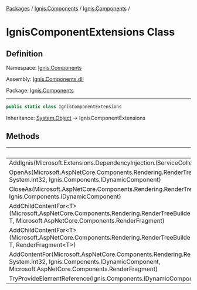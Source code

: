 [Packages](../../README.md) / [Ignis.Components](../README.md) / [Ignis.Components](README.md) /

# IgnisComponentExtensions Class

## Definition

Namespace: [Ignis.Components](README.md)

Assembly: [Ignis.Components.dll](../README.md)

Package: [Ignis.Components](https://www.nuget.org/packages/Ignis.Components)

---

```csharp
public static class IgnisComponentExtensions
```

Inheritance: [System.Object](https://learn.microsoft.com/en-us/dotnet/api/System.Object) → IgnisComponentExtensions

## Methods

|                                                                                                                                                                              | Summary |
| ---------------------------------------------------------------------------------------------------------------------------------------------------------------------------- | ------- |
| AddIgnis(Microsoft.Extensions.DependencyInjection.IServiceCollection)                                                                                                        |         |
| OpenAs(Microsoft.AspNetCore.Components.Rendering.RenderTreeBuilder, System.Int32, Ignis.Components.IDynamicComponent)                                                        |         |
| CloseAs(Microsoft.AspNetCore.Components.Rendering.RenderTreeBuilder, Ignis.Components.IDynamicComponent)                                                                     |         |
| AddChildContentFor&lt;T&gt;(Microsoft.AspNetCore.Components.Rendering.RenderTreeBuilder, System.Int32, T, Microsoft.AspNetCore.Components.RenderFragment)                    |         |
| AddChildContentFor&lt;T&gt;(Microsoft.AspNetCore.Components.Rendering.RenderTreeBuilder, System.Int32, T, RenderFragment&lt;T&gt;)                                           |         |
| AddContentFor(Microsoft.AspNetCore.Components.Rendering.RenderTreeBuilder, System.Int32, Ignis.Components.IDynamicComponent, Microsoft.AspNetCore.Components.RenderFragment) |         |
| TryProvideElementReference(Ignis.Components.IDynamicComponent)                                                                                                               |         |
